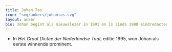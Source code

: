 ```yaml
---
title: Johan Tas
icon: "svg/ankers/johantas.svg"
layout: anker
bio: Johan begint als nieuwslezer in 1991 en is sinds 1998 eindredacteur van het VRT-journaal.
---
```


* In <cite>Het Groot Dictee der Nederlandse Taal</cite>, editie 1995, won Johan als eerste winnende prominent.
